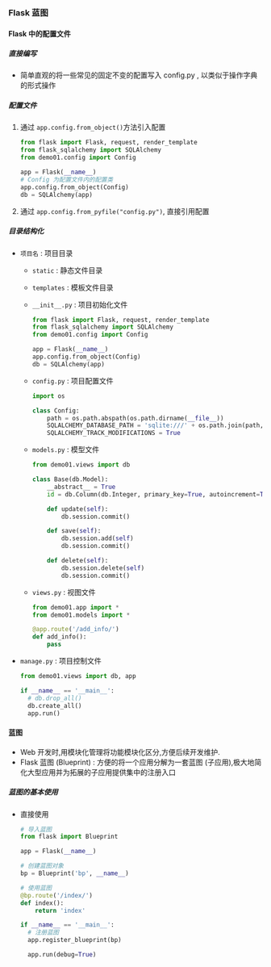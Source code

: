 ### Flask 蓝图

#### Flask 中的配置文件

##### 直接编写

+ 简单直观的将一些常见的固定不变的配置写入 config.py , 以类似于操作字典的形式操作

##### 配置文件

1. 通过 `app.config.from_object()`方法引入配置

   ```python
   from flask import Flask, request, render_template
   from flask_sqlalchemy import SQLAlchemy
   from demo01.config import Config
   
   app = Flask(__name__)
   # Config 为配置文件内的配置类
   app.config.from_object(Config)
   db = SQLAlchemy(app)
   ```

2. 通过 `app.config.from_pyfile("config.py")`, 直接引用配置

##### 目录结构化

+ `项目名` : 项目目录

  + `static` : 静态文件目录

  + `templates` : 模板文件目录

  + `__init__.py` : 项目初始化文件

    ```python
    from flask import Flask, request, render_template
    from flask_sqlalchemy import SQLAlchemy
    from demo01.config import Config
    
    app = Flask(__name__)
    app.config.from_object(Config)
    db = SQLAlchemy(app)
    ```

    

  + `config.py` : 项目配置文件

    ```python
    import os
    
    class Config:
    	path = os.path.abspath(os.path.dirname(__file__))
    	SQLALCHEMY_DATABASE_PATH = 'sqlite:///' + os.path.join(path, 'mysqlite.sqlite')
    	SQLALCHEMY_TRACK_MODIFICATIONS = True
    ```

    

  + `models.py` : 模型文件

    ```python
    from demo01.views import db
    
    class Base(db.Model):
    	__abstract__ = True
    	id = db.Column(db.Integer, primary_key=True, autoincrement=True)
    
    	def update(self):
    		db.session.commit()
    
    	def save(self):
    		db.session.add(self)
    		db.session.commit()
    
    	def delete(self):
    		db.session.delete(self)
    		db.session.commit()
    ```

  + `views.py` : 视图文件

    ```python
    from demo01.app import *
    from demo01.models import *
    
    @app.route('/add_info/')
    def add_info():
        pass
    ```

    

+ `manage.py` : 项目控制文件

  ```python
  from demo01.views import db, app
  
  if __name__ == '__main__':
  	# db.drop_all()
  	db.create_all()
  	app.run()
  ```

#### 蓝图

+ Web 开发时,用模块化管理将功能模块化区分,方便后续开发维护.
+ Flask 蓝图 (Blueprint) : 方便的将一个应用分解为一套蓝图 (子应用),极大地简化大型应用并为拓展的子应用提供集中的注册入口

##### 蓝图的基本使用

+ 直接使用

  ```python
  # 导入蓝图
  from flask import Blueprint
  
  app = Flask(__name__)
  
  # 创建蓝图对象
  bp = Blueprint('bp', __name__)
  
  # 使用蓝图
  @bp.route('/index/')
  def index():
      return 'index'
  
  if __name__ == '__main__':
  	# 注册蓝图
  	app.register_blueprint(bp)
  
  	app.run(debug=True)
  ```

  